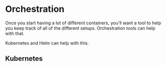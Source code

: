 # Orchestration

Once you start having a lot of different containers, you'll want a tool to help you keep track of all of the different setups. Orchestration tools can help with that. 

Kubernetes and Helm can help with this. 

## Kubernetes
